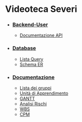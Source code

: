 # Videoteca Severi

* ### [Backend-User](backend/user)
  * [Documentazione API](doc/Backend-User-API.md)

* ### [Database](database/)
  * [Lista Query](database/QueryProgetto.txt)
  * [Schema ER](database/Schema%20ER%20(Bozza).png)

* ### [Documentazione](doc/)
  * [Lista dei gruppi](doc/GRUPPI.md)
  * [Unità di Apprendimento](doc/UDA_5ID.pdf)
  * [GANTT](doc/GANTTVideoteca.pdf)
  * [Analisi Rischi](doc/AnalisiRischiVideoteca.pdf)
  * [WBS](doc/WBS.pdf)
  * [CPM](doc/CPM.png)
